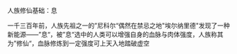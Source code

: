 人族修仙基础：息

一千三百年前，人族先祖之一的”尼科尔“偶然在禁忌之地"埃尔纳里德"发现了一种新能源——”息“，被”息“选中的人类可以增强自身的血脉与肉体强度，人族称其为”修仙“，血脉修炼到一定强度可上天入地踏破虚空
